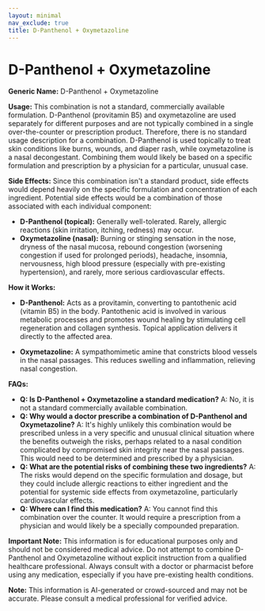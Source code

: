 ```yaml
---
layout: minimal
nav_exclude: true
title: D-Panthenol + Oxymetazoline
---
```


# D-Panthenol + Oxymetazoline

**Generic Name:** D-Panthenol + Oxymetazoline

**Usage:** This combination is not a standard, commercially available formulation.  D-Panthenol (provitamin B5) and oxymetazoline are used separately for different purposes and are not typically combined in a single over-the-counter or prescription product.  Therefore, there is no standard usage description for a combination.  D-Panthenol is used topically to treat skin conditions like burns, wounds, and diaper rash, while oxymetazoline is a nasal decongestant.  Combining them would likely be based on a specific formulation and prescription by a physician for a particular, unusual case.

**Side Effects:**  Since this combination isn't a standard product, side effects would depend heavily on the specific formulation and concentration of each ingredient. Potential side effects would be a combination of those associated with each individual component:

* **D-Panthenol (topical):** Generally well-tolerated.  Rarely, allergic reactions (skin irritation, itching, redness) may occur.
* **Oxymetazoline (nasal):**  Burning or stinging sensation in the nose, dryness of the nasal mucosa, rebound congestion (worsening congestion if used for prolonged periods), headache, insomnia, nervousness, high blood pressure (especially with pre-existing hypertension), and rarely, more serious cardiovascular effects.

**How it Works:**

* **D-Panthenol:**  Acts as a provitamin, converting to pantothenic acid (vitamin B5) in the body. Pantothenic acid is involved in various metabolic processes and promotes wound healing by stimulating cell regeneration and collagen synthesis.  Topical application delivers it directly to the affected area.

* **Oxymetazoline:**  A sympathomimetic amine that constricts blood vessels in the nasal passages.  This reduces swelling and inflammation, relieving nasal congestion.

**FAQs:**

* **Q: Is D-Panthenol + Oxymetazoline a standard medication?** A: No, it is not a standard commercially available combination.
* **Q: Why would a doctor prescribe a combination of D-Panthenol and Oxymetazoline?** A: It's highly unlikely this combination would be prescribed unless in a very specific and unusual clinical situation where the benefits outweigh the risks, perhaps related to a nasal condition complicated by compromised skin integrity near the nasal passages.  This would need to be determined and prescribed by a physician.
* **Q: What are the potential risks of combining these two ingredients?** A:  The risks would depend on the specific formulation and dosage, but they could include allergic reactions to either ingredient and the potential for systemic side effects from oxymetazoline, particularly cardiovascular effects.
* **Q: Where can I find this medication?** A:  You cannot find this combination over the counter.  It would require a prescription from a physician and would likely be a specially compounded preparation.


**Important Note:**  This information is for educational purposes only and should not be considered medical advice.  Do not attempt to combine D-Panthenol and Oxymetazoline without explicit instruction from a qualified healthcare professional. Always consult with a doctor or pharmacist before using any medication, especially if you have pre-existing health conditions.


**Note:** This information is AI-generated or crowd-sourced and may not be accurate. Please consult a medical professional for verified advice.